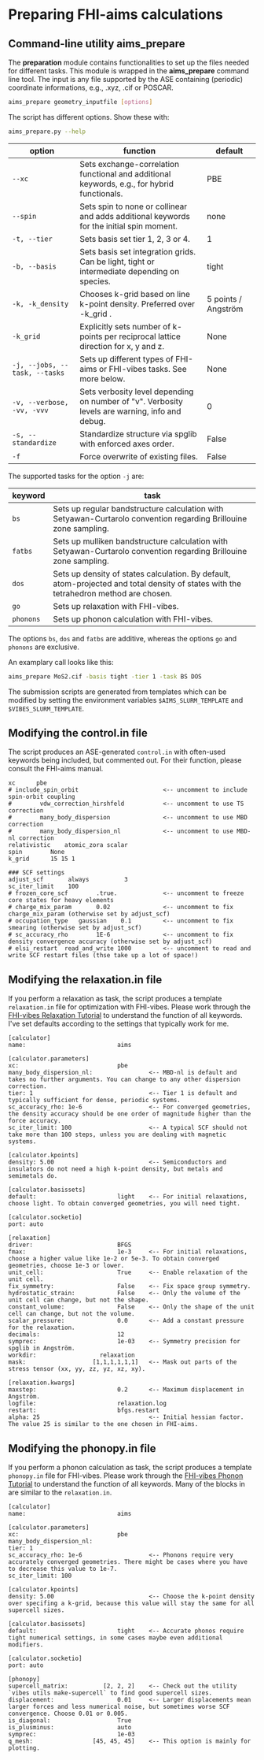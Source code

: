 # Preparing FHI-aims calculations

## Command-line utility aims_prepare

The **preparation** module contains functionalities to set up the files needed for different tasks. This module is wrapped in the **aims_prepare** command line tool.
The input is any file supported by the ASE containing (periodic) coordinate informations, e.g., .xyz, .cif or POSCAR.

```bash
aims_prepare geometry_inputfile [options]
```

The script has different options. Show these with:
```bash
aims_prepare.py --help
```

| option | function | default |
|---|---|---|
| `--xc` | Sets exchange-correlation functional and additional keywords, e.g., for hybrid functionals. | PBE |
| `--spin` | Sets spin to none or collinear and adds additional keywords for the initial spin moment. | none |
| `-t, --tier` | Sets basis set tier 1, 2, 3 or 4. | 1 |
| `-b, --basis` | Sets basis set integration grids. Can be light, tight or intermediate depending on species. | tight |
| `-k, -k_density` | Chooses k-grid based on line k-point density. Preferred over -k_grid . | 5 points / Angström |
| `-k_grid` | Explicitly sets number of k-points per reciprocal lattice direction for x, y and z. | None |
| `-j, --jobs, --task, --tasks` | Sets up different types of FHI-aims or FHI-vibes tasks. See more below. | None |
| `-v, --verbose, -vv, -vvv` | Sets verbosity level depending on number of "v". Verbosity levels are warning, info and debug. | 0 |
| `-s, --standardize` | Standardize structure via spglib with enforced axes order. | False |
| `-f` | Force overwrite of existing files. | False |

The supported tasks for the option `-j` are:

| keyword | task |
|---|---|
| `bs` | Sets up regular bandstructure calculation with Setyawan-Curtarolo convention regarding Brillouine zone sampling. |
| `fatbs` | Sets up mulliken bandstructure calculation with Setyawan-Curtarolo convention regarding Brillouine zone sampling. |
| `dos` | Sets up density of states calculation. By default, atom-projected and total density of states with the tetrahedron method are chosen. |
| `go` | Sets up relaxation with FHI-vibes. |
| `phonons` | Sets up phonon calculation with FHI-vibes. |

The options `bs`, `dos` and `fatbs` are additive, whereas the options `go` and `phonons` are exclusive.

An examplary call looks like this:
```bash
aims_prepare MoS2.cif -basis tight -tier 1 -task BS DOS
```

The submission scripts are generated from templates which can be modified by setting the environment variables `$AIMS_SLURM_TEMPLATE` and `$VIBES_SLURM_TEMPLATE`.

## Modifying the control.in file

The script produces an ASE-generated `control.in` with often-used keywords being included, but commented out. For their function, please consult the FHI-aims manual.

```vim
xc      pbe
# include_spin_orbit                        <-- uncomment to include spin-orbit coupling
#        vdw_correction_hirshfeld           <-- uncomment to use TS correction
#        many_body_dispersion               <-- uncomment to use MBD correction
#        many_body_dispersion_nl            <-- uncomment to use MBD-nl correction
relativistic    atomic_zora scalar
spin        None
k_grid      15 15 1

### SCF settings
adjust_scf       always          3          
sc_iter_limit    100
# frozen_core_scf        .true.             <-- uncomment to freeze core states for heavy elements
# charge_mix_param       0.02               <-- uncomment to fix charge_mix_param (otherwise set by adjust_scf)
# occupation_type   gaussian    0.1         <-- uncomment to fix smearing (otherwise set by adjust_scf)
# sc_accuracy_rho        1E-6               <-- uncomment to fix density convergence accuracy (otherwise set by adjust_scf)
# elsi_restart  read_and_write 1000         <-- uncomment to read and write SCF restart files (thse take up a lot of space!)
```

## Modifying the relaxation.in file

If you perform a relaxation as task, the script produces a template `relaxation.in` file for optimization with FHI-vibes. Please work through the [FHI-vibes Relaxation Tutorial](https://vibes-developers.gitlab.io/vibes/Tutorial/1_geometry_optimization/) to understand the function of all keywords. I've set defaults according to the settings that typically work for me.

```vim
[calculator]
name:                          aims

[calculator.parameters]
xc:                            pbe
many_body_dispersion_nl:                <-- MBD-nl is default and takes no further arguments. You can change to any other dispersion correction.
tier: 1                                 <-- Tier 1 is default and typically sufficient for dense, periodic systems.
sc_accuracy_rho: 1e-6                   <-- For converged geometries, the density accuracy should be one order of magnitude higher than the force accuracy.
sc_iter_limit: 100                      <-- A typical SCF should not take more than 100 steps, unless you are dealing with magnetic systems.

[calculator.kpoints]
density: 5.00                           <-- Semiconductors and insulators do not need a high k-point density, but metals and semimetals do.

[calculator.basissets]
default:                       light    <-- For initial relaxations, choose light. To obtain converged geometries, you will need tight.

[calculator.socketio]
port: auto                              

[relaxation]
driver:                        BFGS
fmax:                          1e-3     <-- For initial relaxations, choose a higher value like 1e-2 or 5e-3. To obtain converged geometries, choose 1e-3 or lower.
unit_cell:                     True     <-- Enable relaxation of the unit cell.
fix_symmetry:                  False    <-- Fix space group symmetry.
hydrostatic_strain:            False    <-- Only the volume of the unit cell can change, but not the shape.
constant_volume:               False    <-- Only the shape of the unit cell can change, but not the volume.
scalar_pressure:               0.0      <-- Add a constant pressure for the relaxation.
decimals:                      12       
symprec:                       1e-03    <-- Symmetry precision for spglib in Angström.
workdir:                  relaxation    
mask:                   [1,1,1,1,1,1]   <-- Mask out parts of the stress tensor (xx, yy, zz, yz, xz, xy).

[relaxation.kwargs]
maxstep:                       0.2      <-- Maximum displacement in Angström.
logfile:                       relaxation.log
restart:                       bfgs.restart
alpha: 25                               <-- Initial hessian factor. The value 25 is similar to the one chosen in FHI-aims.
```


## Modifying the phonopy.in file

If you perform a phonon calculation as task, the script produces a template `phonopy.in` file for FHI-vibes. Please work through the [FHI-vibes Phonon Tutorial](https://vibes-developers.gitlab.io/vibes/Tutorial/2_phonopy/) to understand the function of all keywords. Many of the blocks in are similar to the `relaxation.in`.

```vim
[calculator]
name:                          aims

[calculator.parameters]
xc:                            pbe
many_body_dispersion_nl:
tier: 1
sc_accuracy_rho: 1e-6                   <-- Phonons require very accurately converged geometries. There might be cases where you have to decrease this value to 1e-7.
sc_iter_limit: 100

[calculator.kpoints]
density: 5.00                           <-- Choose the k-point density over specifing a k-grid, because this value will stay the same for all supercell sizes.

[calculator.basissets]
default:                       tight    <-- Accurate phonos require tight numerical settings, in some cases maybe even additional modifiers.

[calculator.socketio]
port: auto

[phonopy]
supercell_matrix:          [2, 2, 2]    <-- Check out the utility `vibes utils make-supercell` to find good supercell sizes.
displacement:                  0.01     <-- Larger displacements mean larger forces and less numerical noise, but sometimes worse SCF convergence. Choose 0.01 or 0.005.
is_diagonal:                   True     
is_plusminus:                  auto
symprec:                       1e-03
q_mesh:                 [45, 45, 45]    <-- This option is mainly for plotting.
```